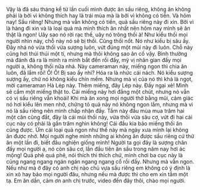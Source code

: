 Vậy là đã sáu tháng kể từ lần cuối mình được ăn sầu riêng, không ăn không phải là bởi vì không thích hay là trái mùa mà là bởi vì không có tiền. Và hôm nay! Sầu riêng! Nhưng mà vẫn không có tiền, quả sầu riêng này đi xin. Bởi vì là hàng đi xin và là loại quả mà mình thích ăn nhất nên hôm nay mình sẽ ăn thật là ngon! Uây sao nó rời rạc thế, uây nó trông thối à! Như kiểu thối mọi người nhìn này, chỗ này nó sẽ bị thối. Cũng thối nốt. Nó như kiểu bị sâu ấy. Đây nhá nó vừa thối vừa sượng luôn, vứt đúng một múi này đi luôn. Chỗ này cũng hơi thúi thúi một tí, nhưng mà thôi không sao ăn cố vậy. Bình thường mà đánh đá ra là mình ra mình bắt đền rồi đấy, mỹ vị nhân gian đấy mọi người ạ, không thối nữa nhá. Này cameraman này, miếng ngon thì chia ăn luôn, đã lắm rồi! Ô! Ô! Bị sao ấy nhỉ? Hóa ra là nhức cái nách. Nó kiểu sượng sượng ấy, chứ nó không kiểu chín mềm. Nhưng mà vị của nó thì khá là ngọt, mời cameraman Hà Lép này. Thêm miếng, đây Lép này. Đấy ngại xẻ! Mình sẽ cắm một miếng thật to. Cái miếng này hơi đắng một chút, nhưng nó vẫn có vị sầu riêng vẫn khoái! Khi mà ăn xong mọi người thở bằng mũi, cảm giác nó hơi kiểu lên men nhở, chứng tỏ quả này nó không ngon lắm, nhưng mà vì nó là sầu riêng nên mình chấp nhận đấy. Tầm này đầu mùa mua trăm hai một cân cũng đắt, đây là cái mùi thối này, vừa thối vừa sâu cơ, vứt đi hai cái cục này có phải là gần trăm nghìn không! Cái đầu kia bảo miếng thối ăn cũng được. Ừm cái loại quả ngon như thế này mà ngày xưa mình lại không ăn được nhở. Mọi người nghe mình những ai không ăn được sầu riêng cứ thử ăn một lần đi, biết đâu nghiện giống mình! Người ta gọi đây là sượng chân đấy mọi người ạ, nó còn sâu cơ, lần đầu tiên ăn sầu trong năm nay hơi ác mộng! Quá phê quá phê, nói thích thì thích chứ, mình chơi ba cục này là cũng ngang ngang ngán ngán ngang ngang cổ rồi đấy. Nhưng mà vẫn ngon. Nếu như mà ở đây có anh chị nào chủ vựa sầu riêng em không có ý định là xin xỏ hay bảo mọi người đâu, nhưng nếu mà được thì cho em xin tầm một tạ. Em ăn dần, cảm ơn anh chị trước, video đến đây thôi, chào mọi người.